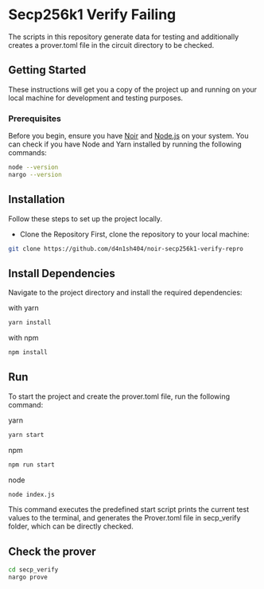 # Secp256k1 Verify Failing

The scripts in this repository generate data for testing and additionally creates a prover.toml file in the circuit directory to be checked.

## Getting Started

These instructions will get you a copy of the project up and running on your local machine for development and testing purposes.

### Prerequisites

Before you begin, ensure you have [Noir](https://noir-lang.org/docs/getting_started/installation/) and [Node.js](https://nodejs.org/)  on your system. You can check if you have Node and Yarn installed by running the following commands:

```bash
node --version
nargo --version
```
## Installation

Follow these steps to set up the project locally.

- Clone the Repository
First, clone the repository to your local machine:

```bash
git clone https://github.com/d4n1sh404/noir-secp256k1-verify-repro
```

## Install Dependencies
Navigate to the project directory and install the required dependencies:

with yarn

```bash
yarn install
```

with npm

```bash
npm install
```

## Run
To start the project and create the prover.toml file, run the following command:

yarn 

```bash
yarn start
```

npm 

```bash
npm run start
```

node
```bash
node index.js
```

This command executes the predefined start script prints the current test values to the terminal, and generates the Prover.toml file in secp_verify folder, which can be directly checked.

## Check the prover

```bash
cd secp_verify
nargo prove
```


